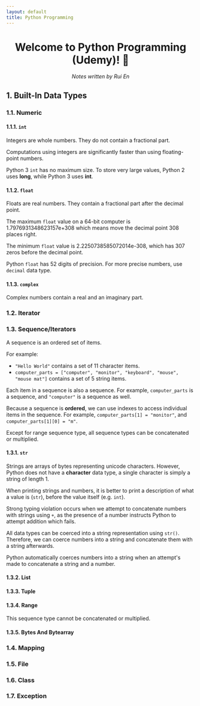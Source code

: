 ```yaml
---
layout: default
title: Python Programming
---
```


<h1 align="center">Welcome to Python Programming (Udemy)! 👋</h1>

<p align="center">
<i>Notes written by Rui En</i>
</p>

## 1. Built-In Data Types

### 1.1. Numeric

#### 1.1.1. `int`

Integers are whole numbers. They do not contain a fractional part.

Computations using integers are significantly faster than using floating-point numbers.

Python 3 `int` has no maximum size. To store very large values, Python 2 uses **long**, while Python 3 uses **int**.

#### 1.1.2. `float`

Floats are real numbers. They contain a fractional part after the decimal point.

The maximum `float` value on a 64-bit computer is 1.7976931348623157e+308 which means move the decimal point 308 places right.

The minimum `float` value is 2.2250738585072014e-308, which has 307 zeros before the decimal point.

Python `float` has 52 digits of precision. For more precise numbers, use `decimal` data type.

#### 1.1.3. `complex`

Complex numbers contain a real and an imaginary part.

### 1.2. Iterator

### 1.3. Sequence/Iterators

A sequence is an ordered set of items.

For example:
* `"Hello World"` contains a set of 11 character items.
* `computer_parts = ["computer", "monitor", "keyboard", "mouse", "mouse mat"]` contains a set of 5 string items.

Each item in a sequence is also a sequence.
For example, `computer_parts` is a sequence, and `"computer"` is a sequence as well.

Because a sequence is **ordered**, we can use indexes to access individual items in the sequence.
For example, `computer_parts[1] = "monitor"`, and `computer_parts[1][0] = "m"`.

Except for range sequence type, all sequence types can be concatenated or multiplied.

#### 1.3.1. `str`

Strings are arrays of bytes representing unicode characters.
However, Python does not have a **character** data type, a single character is simply a string of length 1.

When printing strings and numbers,
it is better to print a description of what a value is (`str`), before the value itself (e.g. `int`).

Strong typing violation occurs when we attempt to concatenate numbers with strings using `+`,
as the presence of a number instructs Python to attempt addition which fails.

All data types can be coerced into a string representation using `str()`.
Therefore, we can coerce numbers into a string and concatenate them with a string afterwards.

Python automatically coerces numbers into a string when an attempt's made to concatenate a string and a number.

#### 1.3.2. List

#### 1.3.3. Tuple

#### 1.3.4. Range

This sequence type cannot be concatenated or multiplied.

#### 1.3.5. Bytes And Bytearray

### 1.4. Mapping

### 1.5. File

### 1.6. Class

### 1.7. Exception
